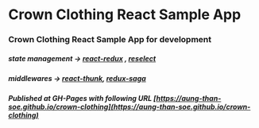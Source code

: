 # Crown Clothing React Sample App

### Crown Clothing React Sample App for development

##### state management -> [react-redux](https://react-redux.js.org) , [reselect](https://github.com/reduxjs/reselect)

##### middlewares -> [react-thunk](https://github.com/reduxjs/redux-thunk), [redux-saga](https://redux-saga.js.org/)

##### Published at GH-Pages with following URL [https://aung-than-soe.github.io/crown-clothing](https://aung-than-soe.github.io/crown-clothing)
